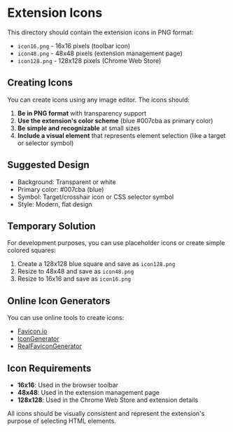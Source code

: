# Extension Icons

This directory should contain the extension icons in PNG format:

- `icon16.png` - 16x16 pixels (toolbar icon)
- `icon48.png` - 48x48 pixels (extension management page)
- `icon128.png` - 128x128 pixels (Chrome Web Store)

## Creating Icons

You can create icons using any image editor. The icons should:

1. **Be in PNG format** with transparency support
2. **Use the extension's color scheme** (blue #007cba as primary color)
3. **Be simple and recognizable** at small sizes
4. **Include a visual element** that represents element selection (like a target or selector symbol)

## Suggested Design

- Background: Transparent or white
- Primary color: #007cba (blue)
- Symbol: Target/crosshair icon or CSS selector symbol
- Style: Modern, flat design

## Temporary Solution

For development purposes, you can use placeholder icons or create simple colored squares:

1. Create a 128x128 blue square and save as `icon128.png`
2. Resize to 48x48 and save as `icon48.png`
3. Resize to 16x16 and save as `icon16.png`

## Online Icon Generators

You can use online tools to create icons:
- [Favicon.io](https://favicon.io/)
- [IconGenerator](https://www.icongenerator.net/)
- [RealFaviconGenerator](https://realfavicongenerator.net/)

## Icon Requirements

- **16x16**: Used in the browser toolbar
- **48x48**: Used in the extension management page
- **128x128**: Used in the Chrome Web Store and extension details

All icons should be visually consistent and represent the extension's purpose of selecting HTML elements.
